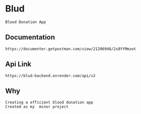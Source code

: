 # Blud

    Blood Donation App

## Documentation

    https://documenter.getpostman.com/view/21206946/2s8YYMmzwt

## Api Link

    https://blud-backend.onrender.com/api/v2
## Why
    Creating a efficient blood donation app
    Created as my  minor project

